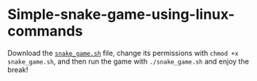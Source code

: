 # Simple-snake-game-using-linux-commands

Download the [`snake_game.sh`](https://github.com/ajayashettigar/simple-snake-game-using-linux-commands/blob/main/snake_game.sh) file, change its permissions with `chmod +x snake_game.sh`, and then run the game with `./snake_game.sh` and enjoy the break!
